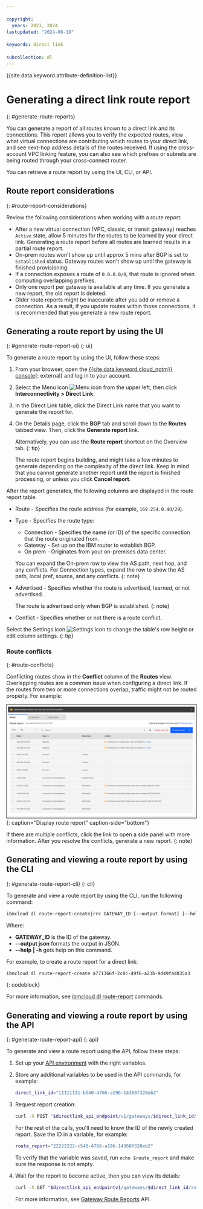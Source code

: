 ```yaml
---

copyright:
  years: 2023, 2024
lastupdated: "2024-06-19"

keywords: direct link

subcollection: dl
---
```


{{site.data.keyword.attribute-definition-list}}

# Generating a direct link route report
{: #generate-route-reports}

You can generate a report of all routes known to a direct link and its connections. This report allows you to verify the expected routes, view what virtual connections are contributing which routes to your direct link, and see next-hop address details of the routes received. If using the cross-account VPC linking feature, you can also see which prefixes or subnets are being routed through your cross-connect router.

You can retrieve a route report by using the UI, CLI, or API.

## Route report considerations
{: #route-report-considerations}

Review the following considerations when working with a route report:

* After a new virtual connection (VPC, classic, or transit gateway) reaches `Active` state, allow 5 minutes for the routes to be learned by your direct link. Generating a route report before all routes are learned results in a partial route report.
* On-prem routes won't show up until approx 5 mins after BGP is set to `Established` status. Gateway routes won't show up until the gateway is finished provisioning.
* If a connection exposes a route of `0.0.0.0/0`, that route is ignored when computing overlapping prefixes.
* Only one report per gateway is available at any time. If you generate a new report, the old report is deleted.
* Older route reports might be inaccurate after you add or remove a connection. As a result, if you update routes within those connections, it is recommended that you generate a new route report.

## Generating a route report by using the UI
{: #generate-route-report-ui}
{: ui}

To generate a route report by using the UI, follow these steps:

1. From your browser, open the [{{site.data.keyword.cloud_notm}} console](/login){: external} and log in to your account.
1. Select the Menu icon ![Menu icon](../../icons/icon_hamburger.svg) from the upper left, then click **Interconnectivity > Direct Link**.
1. In the Direct Link table, click the Direct Link name that you want to generate the report for.
1. On the Details page, click the **BGP** tab and scroll down to the **Routes** tabbed view. Then, click the **Generate report** link.

   Alternatively, you can use the **Route report** shortcut on the Overview tab.
   {: tip}

   The route report begins building, and might take a few minutes to generate depending on the complexity of the direct link. Keep in mind that you cannot generate another report until the report is finished processing, or unless you click **Cancel report**.

After the report generates, the following columns are displayed in the route report table.

* Route - Specifies the route address (for example, `169.254.0.40/29`).
* Type - Specifies the route type:
   * Connection - Specifies the name (or ID) of the specific connection that the route originated from.
   * Gateway - Set up on the IBM router to establish BGP.
   * On prem - Originates from your on-premises data center.

   You can expand the On-prem row to view the AS path, next hop, and any conflicts. For Connection types, expand the row to show the AS path, local pref, source, and any conflicts.
   {: note}

* Advertised - Specifies whether the route is advertised, learned, or not advertised.

   The route is advertised only when BGP is established.
   {: note}

* Conflict - Specifies whether or not there is a route conflict.

Select the Settings icon ![Settings icon](../../icons/settings.svg) to change the table's row height or edit column settings.
{: tip}

### Route conflicts
{: #route-conflicts}

Conflicting routes show in the **Conflict** column of the **Routes** view. Overlapping routes are a common issue when configuring a direct link. If the routes from two or more connections overlap, traffic might not be routed properly. For example:

   ![Display route report](images/route-report.png "Display route report"){: caption="Display route report" caption-side="bottom"}

If there are multiple conflicts, click the link to open a side panel with more information. After you resolve the conflicts, generate a new report.
{: note}

## Generating and viewing a route report by using the CLI
{: #generate-route-report-cli}
{: cli}

To generate and view a route report by using the CLI, run the following command:

```sh
ibmcloud dl route-report-create|rrc GATEWAY_ID [--output format] [--help|-h]
```

Where:

* **GATEWAY_ID** is the ID of the gateway.
* **--output json** formats the output in JSON.
* **--help | -h** gets help on this command.

For example, to create a route report for a direct link:

```sh
ibmcloud dl route-report-create a771366f-2c8c-49f6-a23b-9d49fad035a3
```
{: codeblock}

For more information, see [ibmcloud dl route-report](/docs/dl?topic=dl-dl-cli&interface=cli#route-report-view) commands.

## Generating and viewing a route report by using the API
{: #generate-route-report-api}
{: api}

To generate and view a route report using the API, follow these steps:

1. Set up your [API environment](/docs/dl?topic=dl-set-up-environment) with the right variables.
1. Store any additional variables to be used in the API commands, for example:

   ```sh
   direct_link_id="11111111-b540-4766-a196-14368f328eb2"
   ```

1. Request report creation:

   ```sh
   curl -X POST "$directlink_api_endpoint/v1/gateways/$direct_link_id/route_reports?version=$api_version" -H "Authorization: $iam_token"
   ```

   For the rest of the calls, you'll need to know the ID of the newly created report. Save the ID in a variable, for example:

   ```sh
   route_report="22222222-c540-4766-a196-14368f328eb2"
   ```

   To verify that the variable was saved, run `echo $route_report` and make sure the response is not empty.

1. Wait for the report to become active, then you can view its details:

   ```sh
   curl -X GET "$directlink_api_endpointv1/gateways/$direct_link_id/route_reports/$route_report?version=$api_version" -H "Authorization: $iam_token"
   ```

   For more information, see [Gateway Route Reports](/apidocs/direct_link#list-gateway-route-reports) API.
